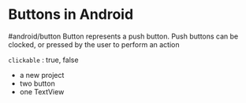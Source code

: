 
# Buttons in Android
#android/button
Button represents a push button. Push buttons can be clocked, or pressed by the user to perform an action

 `clickable` : true, false
 
- a new project
- two button
- one TextView





















